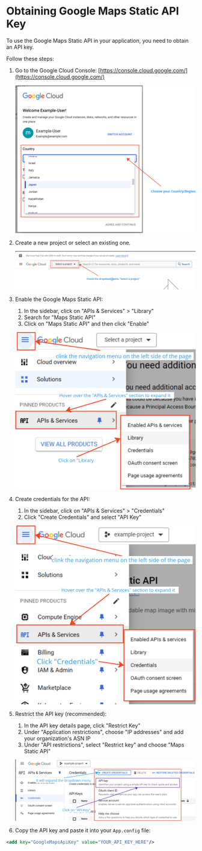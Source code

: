 # Obtaining Google Maps Static API Key

To use the Google Maps Static API in your application, you need to obtain an API key.

Follow these steps:

1. Go to the Google Cloud Console: [https://console.cloud.google.com/](https://console.cloud.google.com/)

   ![](img/9066d5e10e5000d9fb2b808e6c847acb.png)

2. Create a new project or select an existing one.

   ![](img/911210b2cdff14fce098fab06e52ba9c.png)

3. Enable the Google Maps Static API:

   1. In the sidebar, click on "APIs & Services" > "Library"
   2. Search for "Maps Static API"
   3. Click on "Maps Static API" and then click "Enable"

   ![](img/c918fa12662e168432b6c91e52126df9.png)

4. Create credentials for the API:

   1. In the sidebar, click on "APIs & Services" > "Credentials"
   2. Click "Create Credentials" and select "API Key"

   ![](img/fc8f432ff51bf55828e5e9c38e0d2139.png)

5. Restrict the API key (recommended):

   1. In the API key details page, click "Restrict Key"
   2. Under "Application restrictions", choose "IP addresses" and add your organization's ASN IP
   3. Under "API restrictions", select "Restrict key" and choose "Maps Static API"

   ![](img/51d4ab41cc9b0de5b4014cd6e489fd07.png)

6. Copy the API key and paste it into your `App.config` file:

```xml
<add key="GoogleMapsApiKey" value="YOUR_API_KEY_HERE"/>
```
